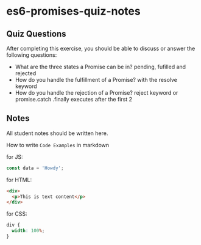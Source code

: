 # es6-promises-quiz-notes

## Quiz Questions

After completing this exercise, you should be able to discuss or answer the following questions:

- What are the three states a Promise can be in?
  pending, fufilled and rejected
- How do you handle the fulfillment of a Promise?
  with the resolve keyword
- How do you handle the rejection of a Promise?
  reject keyword or promise.catch .finally executes after the first 2

## Notes

All student notes should be written here.

How to write `Code Examples` in markdown

for JS:

```javascript
const data = 'Howdy';
```

for HTML:

```html
<div>
  <p>This is text content</p>
</div>
```

for CSS:

```css
div {
  width: 100%;
}
```
